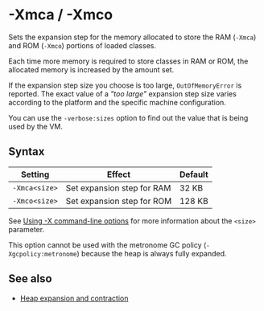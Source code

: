 <!--
* Copyright (c) 2017, 2022 IBM Corp. and others
*
* This program and the accompanying materials are made
* available under the terms of the Eclipse Public License 2.0
* which accompanies this distribution and is available at
* https://www.eclipse.org/legal/epl-2.0/ or the Apache
* License, Version 2.0 which accompanies this distribution and
* is available at https://www.apache.org/licenses/LICENSE-2.0.
*
* This Source Code may also be made available under the
* following Secondary Licenses when the conditions for such
* availability set forth in the Eclipse Public License, v. 2.0
* are satisfied: GNU General Public License, version 2 with
* the GNU Classpath Exception [1] and GNU General Public
* License, version 2 with the OpenJDK Assembly Exception [2].
*
* [1] https://www.gnu.org/software/classpath/license.html
* [2] http://openjdk.java.net/legal/assembly-exception.html
*
* SPDX-License-Identifier: EPL-2.0 OR Apache-2.0 OR GPL-2.0 WITH
* Classpath-exception-2.0 OR LicenseRef-GPL-2.0 WITH Assembly-exception
-->

# -Xmca / -Xmco


Sets the expansion step for the memory allocated to store the RAM (`-Xmca`) and ROM (`-Xmco`) portions of loaded classes.

Each time more memory is required to store classes in RAM or ROM, the allocated memory is increased by the amount set.

If the expansion step size you choose is too large, `OutOfMemoryError` is reported. The exact value of a *"too large"* expansion step size varies according to the platform and the specific machine configuration.

You can use the `-verbose:sizes` option to find out the value that is being used by the VM.

## Syntax

|  Setting      | Effect                     | Default  |
|---------------|----------------------------|----------|
| `-Xmca<size>` | Set expansion step for RAM | 32 KB    |
| `-Xmco<size>` | Set expansion step for ROM | 128 KB   |

See [Using -X command-line options](x_jvm_commands.md) for more information about the `<size>` parameter.

This option cannot be used with the metronome GC policy (`-Xgcpolicy:metronome`) because the heap is always fully expanded.

## See also

- [Heap expansion and contraction](allocation.md#expansion-and-contraction)

<!-- ==== END OF TOPIC ==== xmca.md ==== -->
<!-- ==== END OF TOPIC ==== xmco.md ==== -->
